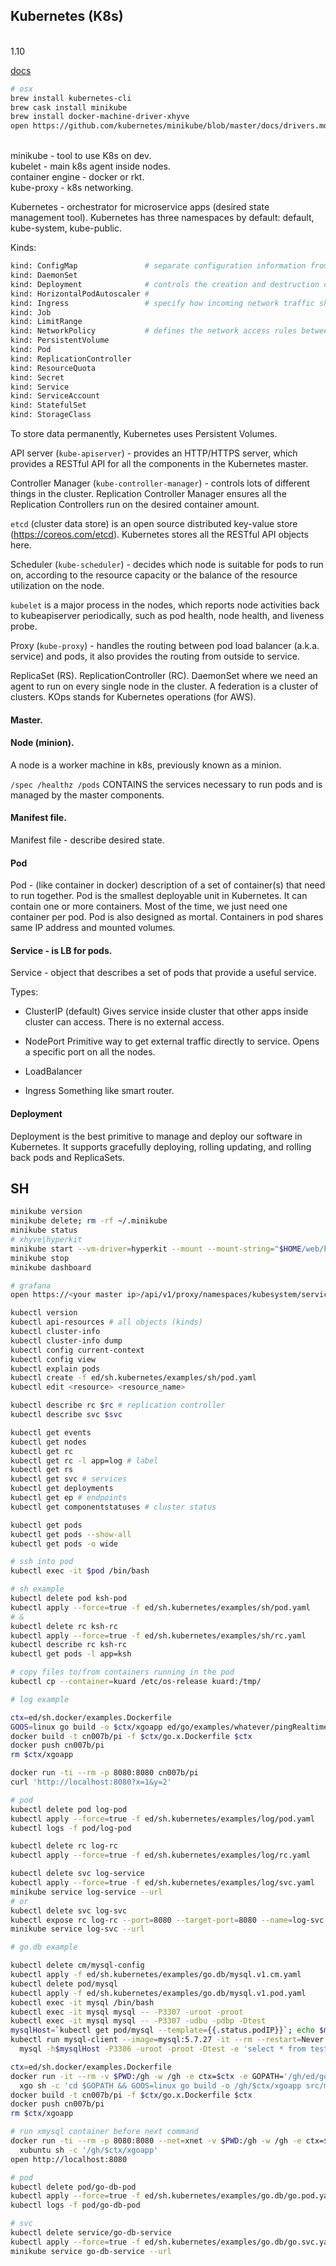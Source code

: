 Kubernetes (K8s)
-
<br>1.10

[docs](https://kubernetes.io/docs/)

````bash
# osx
brew install kubernetes-cli
brew cask install minikube
brew install docker-machine-driver-xhyve
open https://github.com/kubernetes/minikube/blob/master/docs/drivers.md#hyperkit-driver
````
<br>minikube         - tool to use K8s on dev.
<br>kubelet          - main k8s agent inside nodes.
<br>container engine - docker or rkt.
<br>kube-proxy       - k8s networking.

Kubernetes - orchestrator for microservice apps (desired state management tool).
Kubernetes has three namespaces by default: default, kube-system, kube-public.

Kinds:

````sh
kind: ConfigMap               # separate configuration information from application definition
kind: DaemonSet
kind: Deployment              # controls the creation and destruction of pods
kind: HorizontalPodAutoscaler #
kind: Ingress                 # specify how incoming network traffic should be routed to services and pods
kind: Job
kind: LimitRange
kind: NetworkPolicy           # defines the network access rules between pods inside the cluster
kind: PersistentVolume
kind: Pod
kind: ReplicationController
kind: ResourceQuota
kind: Secret
kind: Service
kind: ServiceAccount
kind: StatefulSet
kind: StorageClass
````

To store data permanently, Kubernetes uses Persistent Volumes.

API server (`kube-apiserver`) - provides an HTTP/HTTPS server,
which provides a RESTful API for all the components in the Kubernetes master.

Controller Manager (`kube-controller-manager`) - controls lots of different things
in the cluster. Replication Controller Manager ensures all the Replication
Controllers run on the desired container amount.

`etcd` (cluster data store) is an open source distributed key-value store (https://coreos.com/etcd).
Kubernetes stores all the RESTful API objects here.

Scheduler (`kube-scheduler`) - decides which node is suitable for pods to run on,
according to the resource capacity or the balance of the resource utilization on the node.

`kubelet` is a major process in the nodes, which reports node activities back
to kubeapiserver periodically, such as pod health, node health, and liveness probe.

Proxy (`kube-proxy`) - handles the routing between pod load balancer (a.k.a. service)
and pods, it also provides the routing from outside to service.

ReplicaSet (RS).
ReplicationController (RC).
DaemonSet where we need an agent to run on every single node in the cluster.
A federation is a cluster of clusters.
KOps stands for Kubernetes operations (for AWS).

#### Master.

#### Node (minion).

A node is a worker machine in k8s, previously known as a minion.

`/spec /healthz /pods`
CONTAINS the services necessary to run pods and is managed by the master components.

#### Manifest file.

Manifest file - describe desired state.

#### Pod

Pod - (like container in docker)
description of a set of container(s) that need to run together.
Pod is the smallest deployable unit in Kubernetes.
It can contain one or more containers.
Most of the time, we just need one container per pod.
Pod is also designed as mortal.
Containers in pod shares same IP address and mounted volumes.

#### Service - is LB for pods.

Service - object that describes a set of pods that provide a useful service.

Types:

* ClusterIP (default)
  Gives service inside cluster that other apps inside cluster can access.
  There is no external access.

* NodePort
  Primitive way to get external traffic directly to service.
  Opens a specific port on all the nodes.

* LoadBalancer

* Ingress
  Something like smart router.

#### Deployment

Deployment is the best primitive to manage and deploy our software
in Kubernetes. It supports gracefully deploying, rolling updating,
and rolling back pods and ReplicaSets.

## SH

````bash
minikube version
minikube delete; rm -rf ~/.minikube
minikube status
# xhyve|hyperkit
minikube start --vm-driver=hyperkit --mount --mount-string="$HOME/web/kovpak/gh/ed:/ed"
minikube stop
minikube dashboard

# grafana
open https://<your master ip>/api/v1/proxy/namespaces/kubesystem/services/monitoring-grafana

kubectl version
kubectl api-resources # all objects (kinds)
kubectl cluster-info
kubectl cluster-info dump
kubectl config current-context
kubectl config view
kubectl explain pods
kubectl create -f ed/sh.kubernetes/examples/sh/pod.yaml
kubectl edit <resource> <resource_name>

kubectl describe rc $rc # replication controller
kubectl describe svc $svc

kubectl get events
kubectl get nodes
kubectl get rc
kubectl get rc -l app=log # label
kubectl get rs
kubectl get svc # services
kubectl get deployments
kubectl get ep # endpoints
kubectl get componentstatuses # cluster status

kubectl get pods
kubectl get pods --show-all
kubectl get pods -o wide

# ssh into pod
kubectl exec -it $pod /bin/bash

# sh example
kubectl delete pod ksh-pod
kubectl apply --force=true -f ed/sh.kubernetes/examples/sh/pod.yaml
# &
kubectl delete rc ksh-rc
kubectl apply --force=true -f ed/sh.kubernetes/examples/sh/rc.yaml
kubectl describe rc ksh-rc
kubectl get pods -l app=ksh

# copy files to/from containers running in the pod
kubectl cp --container=kuard /etc/os-release kuard:/tmp/
````

````bash
# log example

ctx=ed/sh.docker/examples.Dockerfile
GOOS=linux go build -o $ctx/xgoapp ed/go/examples/whatever/pingRealtimeLog.go
docker build -t cn007b/pi -f $ctx/go.x.Dockerfile $ctx
docker push cn007b/pi
rm $ctx/xgoapp

docker run -ti --rm -p 8080:8080 cn007b/pi
curl 'http://localhost:8080?x=1&y=2'

# pod
kubectl delete pod log-pod
kubectl apply --force=true -f ed/sh.kubernetes/examples/log/pod.yaml
kubectl logs -f pod/log-pod

kubectl delete rc log-rc
kubectl apply --force=true -f ed/sh.kubernetes/examples/log/rc.yaml

kubectl delete svc log-service
kubectl apply --force=true -f ed/sh.kubernetes/examples/log/svc.yaml
minikube service log-service --url
# or
kubectl delete svc log-svc
kubectl expose rc log-rc --port=8080 --target-port=8080 --name=log-svc --type=LoadBalancer
minikube service log-svc --url
````

````sh
# go.db example

kubectl delete cm/mysql-config
kubectl apply -f ed/sh.kubernetes/examples/go.db/mysql.v1.cm.yaml
kubectl delete pod/mysql
kubectl apply -f ed/sh.kubernetes/examples/go.db/mysql.v1.pod.yaml
kubectl exec -it mysql /bin/bash
kubectl exec -it mysql mysql -- -P3307 -uroot -proot
kubectl exec -it mysql mysql -- -P3307 -udbu -pdbp -Dtest
mysqlHost=`kubectl get pod/mysql --template={{.status.podIP}}`; echo $mysqlHost
kubectl run mysql-client --image=mysql:5.7.27 -it --rm --restart=Never -- \
  mysql -h$mysqlHost -P3306 -uroot -proot -Dtest -e 'select * from test_mysql'

ctx=ed/sh.docker/examples.Dockerfile
docker run -it --rm -v $PWD:/gh -w /gh -e ctx=$ctx -e GOPATH='/gh/ed/go/examples/db/' \
  xgo sh -c 'cd $GOPATH && GOOS=linux go build -o /gh/$ctx/xgoapp src/mysql/simple.go'
docker build -t cn007b/pi -f $ctx/go.x.Dockerfile $ctx
docker push cn007b/pi
rm $ctx/xgoapp

# run xmysql container before next command
docker run -ti --rm -p 8080:8080 --net=xnet -v $PWD:/gh -w /gh -e ctx=$ctx \
  xubuntu sh -c '/gh/$ctx/xgoapp'
open http://localhost:8080

# pod
kubectl delete pod/go-db-pod
kubectl apply --force=true -f ed/sh.kubernetes/examples/go.db/go.pod.yaml
kubectl logs -f pod/go-db-pod

# svc
kubectl delete service/go-db-service
kubectl apply --force=true -f ed/sh.kubernetes/examples/go.db/go.svc.yaml
minikube service go-db-service --url
````
